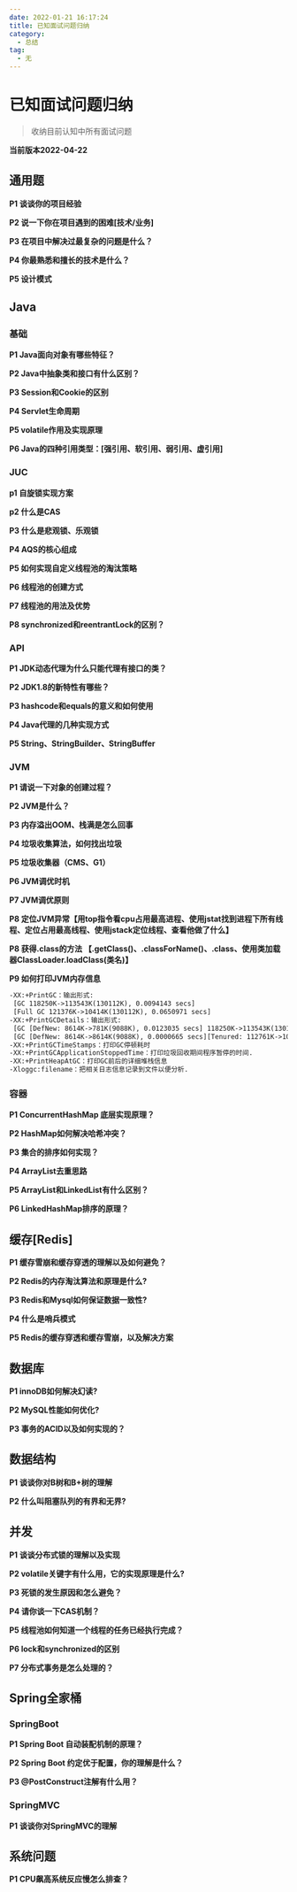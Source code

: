 ```yaml
---
date: 2022-01-21 16:17:24
title: 已知面试问题归纳
category: 
  - 总结
tag:
  - 无
---
```

# 已知面试问题归纳

>  收纳目前认知中所有面试问题

**当前版本2022-04-22**

## 通用题

**P1 谈谈你的项目经验**

**P2 说一下你在项目遇到的困难[技术/业务]**

**P3 在项目中解决过最复杂的问题是什么？**

**P4 你最熟悉和擅长的技术是什么？**

**P5 设计模式**



## Java

### 基础

**P1 Java面向对象有哪些特征？**

**P2 Java中抽象类和接口有什么区别？**

**P3 Session和Cookie的区别**

**P4 Servlet⽣命周期**

**P5 volatile作用及实现原理**

**P6 Java的四种引用类型：[强引用、软引用、弱引用、虚引用]**

### JUC

**p1 自旋锁实现方案**

**p2 什么是CAS**

**P3 什么是悲观锁、乐观锁**

**P4 AQS的核心组成**

**P5 如何实现自定义线程池的淘汰策略**

**P6 线程池的创建方式**

**P7 线程池的用法及优势**

**P8  synchronized和reentrantLock的区别？**

### API

**P1 JDK动态代理为什么只能代理有接口的类？**

**P2 JDK1.8的新特性有哪些？**

**P3 hashcode和equals的意义和如何使用**

**P4 Java代理的几种实现方式**

**P5 String、StringBuilder、StringBuffer**

### JVM

**P1 请说一下对象的创建过程？**

**P2 JVM是什么？**

**P3 内存溢出OOM、栈满是怎么回事**

**P4 垃圾收集算法，如何找出垃圾**

**P5 垃圾收集器（CMS、G1）**

**P6 JVM调优时机**

**P7 JVM调优原则**

**P8 定位JVM异常【用top指令看cpu占用最高进程、使用jstat找到进程下所有线程、定位占用最高线程、使用jstack定位线程、查看他做了什么】**

**P8 获得.class的方法 【.getClass()、.classForName()、.class、使用类加载器ClassLoader.loadClass(类名)】**

**P9 如何打印JVM内存信息**

```xml
-XX:+PrintGC：输出形式:
 [GC 118250K->113543K(130112K), 0.0094143 secs]
 [Full GC 121376K->10414K(130112K), 0.0650971 secs]
-XX:+PrintGCDetails：输出形式:
 [GC [DefNew: 8614K->781K(9088K), 0.0123035 secs] 118250K->113543K(130112K), 0.0124633 secs]
 [GC [DefNew: 8614K->8614K(9088K), 0.0000665 secs][Tenured: 112761K->10414K(121024K), 0.0433488 secs
-XX:+PrintGCTimeStamps：打印GC停顿耗时
-XX:+PrintGCApplicationStoppedTime：打印垃圾回收期间程序暂停的时间.
-XX:+PrintHeapAtGC：打印GC前后的详细堆栈信息
-Xloggc:filename：把相关⽇志信息记录到⽂件以便分析.
```



### 容器

**P1 ConcurrentHashMap 底层实现原理？**

**P2 HashMap如何解决哈希冲突？**

**P3 集合的排序如何实现？**

**P4 ArrayList去重思路**

**P5 ArrayList和LinkedList有什么区别？**

**P6 LinkedHashMap排序的原理？**

## 缓存[Redis]

**P1 缓存雪崩和缓存穿透的理解以及如何避免？**

**P2 Redis的内存淘汰算法和原理是什么?**

**P3 Redis和Mysql如何保证数据一致性?**

**P4 什么是哨兵模式**

**P5 Redis的缓存穿透和缓存雪崩，以及解决方案**

## 数据库

**P1 innoDB如何解决幻读?**

**P2 MySQL性能如何优化?**

**P3 事务的ACID以及如何实现的？**





## 数据结构

**P1 谈谈你对B树和B+树的理解**

**P2 什么叫阻塞队列的有界和无界?**

## 并发

**P1 谈谈分布式锁的理解以及实现**

**P2 volatile关键字有什么用，它的实现原理是什么?**

**P3 死锁的发生原因和怎么避免？**

**P4 请你谈一下CAS机制？**

**P5 线程池如何知道一个线程的任务已经执行完成？**

**P6 lock和synchronized的区别**

**P7 分布式事务是怎么处理的？**



## Spring全家桶

### SpringBoot

**P1 Spring Boot 自动装配机制的原理？**

**P2 Spring Boot 约定优于配置，你的理解是什么？**

**P3 @PostConstruct注解有什么用？**

### SpringMVC

**P1 谈谈你对SpringMVC的理解**

## 系统问题

**P1 CPU飙高系统反应慢怎么排查？**

## 

